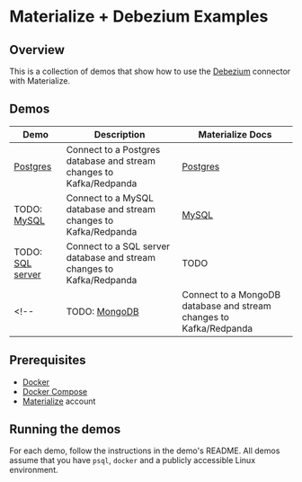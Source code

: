 # Materialize + Debezium Examples

## Overview

This is a collection of demos that show how to use the [Debezium](https://materialize.com/docs/ingest-data/debezium/) connector with Materialize.

## Demos

| Demo                               | Description                                                                 | Materialize Docs                                                                     |
| ---------------------------------- | --------------------------------------------------------------------------- | ------------------------------------------------------------------------------------ |
| [Postgres](postgres)               | Connect to a Postgres database and stream changes to Kafka/Redpanda         | [Postgres](https://materialize.com/docs/ingest-data/cdc-postgres-kafka-debezium/)    |
| TODO: [MySQL](mysql)               | Connect to a MySQL database and stream changes to Kafka/Redpanda            | [MySQL](https://materialize.com/docs/ingest-data/cdc-mysql/)                         |
| TODO: [SQL server](sqlserver)      | Connect to a SQL server database and stream changes to Kafka/Redpanda       | TODO                                                                                 |
<!-- | TODO: [MongoDB](mongodb)           | Connect to a MongoDB database and stream changes to Kafka/Redpanda     | TODO                                                                                 | -->

## Prerequisites

- [Docker](https://docs.docker.com/get-docker/)
- [Docker Compose](https://docs.docker.com/compose/install/)
- [Materialize](https://console.materialize.com/) account

## Running the demos

For each demo, follow the instructions in the demo's README. All demos assume that you have `psql`, `docker` and a publicly accessible Linux environment.
